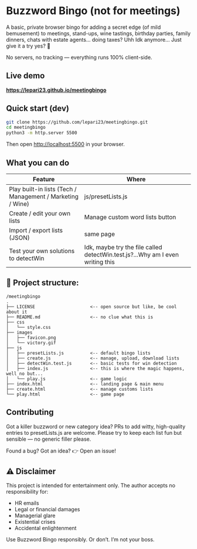 # Buzzword Bingo (not for meetings)

A basic, private browser bingo for adding a secret edge (of mild bemusement) to meetings, stand-ups, wine tastings, birthday parties, family dinners, chats with estate agents... doing taxes? Uhh Idk anymore... Just give it a try yes? 🙂

No servers, no tracking — everything runs 100% client-side.

## Live demo

**<https://lepari23.github.io/meetingbingo>**


## Quick start (dev)

```bash
git clone https://github.com/lepari23/meetingbingo.git
cd meetingbingo
python3 -m http.server 5500
```
Then open <http://localhost:5500> in your browser.

## What you can do

|Feature| Where |
|--|--|
|Play built-in lists (Tech / Management / Marketing / Wine) | js/presetLists.js|
|Create / edit your own lists | Manage custom word lists button|
|Import / export lists (JSON) | same page|
|Test your own solutions to detectWin| Idk, maybe try the file called detectWin.test.js?...Why am I even writing this |


## 📂 Project structure:
```
/meetingbingo
.
├── LICENSE                     <-- open source but like, be cool about it
├── README.md                   <-- no clue what this is
├── css
│   └── style.css
├── images
│   ├── favicon.png
│   └── victory.gif
├── js
│   ├── presetLists.js          <-- default bingo lists
│   ├── create.js               <-- manage, upload, download lists
│   ├── detectWin.test.js       <-- basic tests for win detection
│   ├── index.js                <-- this is where the magic happens, well no but...
│   └── play.js                 <-- game logic
├── index.html                  <-- landing page & main menu
├── create.html                 <-- manage customs lists
└── play.html                   <-- game page
```

## Contributing

Got a killer buzzword or new category idea?
PRs to add witty, high-quality entries to presetLists.js are welcome.
Please try to keep each list fun but sensible — no generic filler please.

Found a bug? Got an idea?
👉 Open an issue!

## ⚠️ Disclaimer

This project is intended for entertainment only.
The author accepts no responsibility for:
* HR emails
* Legal or financial damages
* Managerial glare
* Existential crises
* Accidental enlightenment

Use Buzzword Bingo responsibly. Or don’t. I’m not your boss.